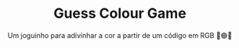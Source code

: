 
<h1 align="center">Guess Colour Game</h1>
<p align="center">Um joguinho para adivinhar a cor a partir de um código em RGB 🔴🟢🔵</p>

